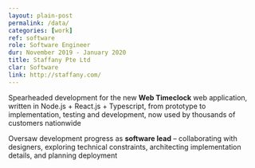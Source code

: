 ```yaml
---
layout: plain-post
permalink: /data/
categories: [work]
ref: software
role: Software Engineer
dur: November 2019 - January 2020
title: Staffany Pte Ltd
clar: Software
link: http://staffany.com/
---
```


Spearheaded development for the new <b>Web Timeclock</b> web application, written in Node.js + React.js + Typescript, from prototype to implementation, testing and development, now used by thousands of customers nationwide

Oversaw development progress as <b>software lead</b> – collaborating with designers, exploring technical constraints, architecting implementation details, and planning deployment
